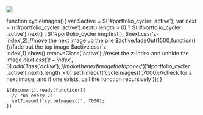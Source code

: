 
<img style="-webkit-user-select: none;margin: auto;background-color: hsl(0, 0%, 90%);transition: background-color 300ms;" src="https://learn-us-east-1-prod-fleet02-xythos.content.blackboardcdn.com/5d2dddd0100bb/6509771?X-Blackboard-Expiration=1616479200000&amp;X-Blackboard-Signature=sw%2BMH%2FRjCZaP6SVNbP0UbQgAnMX3%2BQ4qahpnU%2BM2EJk%3D&amp;X-Blackboard-Client-Id=100617&amp;response-cache-control=private%2C%20max-age%3D21600&amp;response-content-disposition=inline%3B%20filename%2A%3DUTF-8%27%27lab9-guy-walking.gif&amp;response-content-type=image%2Fgif&amp;X-Amz-Algorithm=AWS4-HMAC-SHA256&amp;X-Amz-Date=20210323T000000Z&amp;X-Amz-SignedHeaders=host&amp;X-Amz-Expires=21600&amp;X-Amz-Credential=AKIAZH6WM4PL5SJBSTP6%2F20210323%2Fus-east-1%2Fs3%2Faws4_request&amp;X-Amz-Signature=065036f0ca5720af1a876cdf45940896ea248d3273548527bfbabbbff7dad4bd">

function cycleImages(){
      var $active = $('#portfolio_cycler .active');
      var $next = ($('#portfolio_cycler .active').next().length > 0) ? $('#portfolio_cycler .active').next() : $('#portfolio_cycler img:first');
      $next.css('z-index',2);//move the next image up the pile
	  $active.fadeOut(1500,function(){//fade out the top image
	  $active.css('z-index',1).show().removeClass('active');//reset the z-index and unhide the image
      $next.css('z-index',3).addClass('active');//make the next image the top one
	  if ($('#portfolio_cycler .active').next().length > 0) setTimeout('cycleImages()',7000);//check for a next image, and if one exists, call the function recursively
      });
    }

    $(document).ready(function(){
      // run every 7s
      setTimeout('cycleImages()', 7000);
    })
